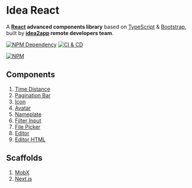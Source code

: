 # Idea React

A **[React][1] advanced components library** based on [TypeScript][2] & [Bootstrap][3], built by **[idea2app][4] remote developers team**.

[![NPM Dependency](https://david-dm.org/idea2app/Idea-React.svg)][5]
[![CI & CD](https://github.com/idea2app/Idea-React/workflows/CI%20&%20CD/badge.svg)][6]

[![NPM](https://nodei.co/npm/idea-react.png?downloads=true&downloadRank=true&stars=true)][7]

## Components

1. [Time Distance](source/TimeDistance.tsx)
2. [Pagination Bar](source/PaginationBar.tsx)
3. [Icon](source/Icon.tsx)
4. [Avatar](source/Avatar.tsx)
5. [Nameplate](source/Nameplate.tsx)
6. [Filter Input](source/FilterInput/index.tsx)
7. [File Picker](source/FilePicker/index.tsx)
8. [Editor](source/Editor.tsx)
9. [Editor HTML](source/EditorHTML.tsx)

## Scaffolds

1. [MobX](https://ideapp.dev/React-MobX-Bootstrap-ts/)
2. [Next.js](https://next-bootstrap-ts.vercel.app/)

[1]: https://reactjs.org/
[2]: https://www.typescriptlang.org/
[3]: https://getbootstrap.com/
[4]: https://ideapp.dev/
[5]: https://david-dm.org/idea2app/Idea-React
[6]: https://github.com/idea2app/Idea-React/actions
[7]: https://nodei.co/npm/idea-react/
